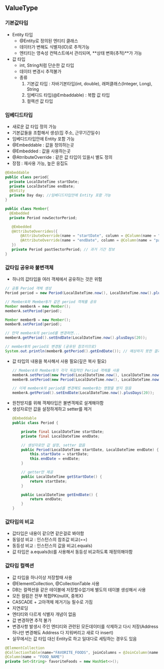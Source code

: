 ## ValueType

### 기본값타입
 - Entity 타입
   - @Entity로 정의된 엔티티 클래스
   - 데이터가 변해도 식별자(ID)로 추적가능
   - 엔티티는 영속성 컨텍스트에서 관리되며, **상태 변화(추적)**가 가능
 - 값 타입
   - int, String처럼 단순한 값 타입
   - 데이터 변경시 추적불가
   - 종류
      1. 기본값 타입 : 자바기본타입(int, double), 래퍼클래스(Integer, Long), String
      2. 임베디드 타입(@Embaddable) : 복합 값 타입
      3. 컬렉션 값 타입

### 임베디드타입
 - 새로운 값 타입 정의 가능
 - 기본값들을 조합해서 생성(집 주소, 근무기간일수)
 - 임베디드타입안에 Entity 포함 가능
 - @Embeddable : 값을 정의하는곳
 - @Embedded : 값을 사용하는곳
 - @AtrributeOverride : 같은 값 타입이 있을시 별도 정의
 - 장점 : 재사용 가능, 높은 응집도

 ```java
 @Embeddable
 public class period{
   private LocalDateTime startDate;
   private LocalDateTime endDate;
   @Entity
   private Day day; //임베디드타입안에 Entity 포함 가능
 }

 public class Member{
   @Embedded
   private Period nowSectorPeriod;

    @Embedded
    @AttributeOverrides({
        @AttributeOverride(name = "startDate", column = @Column(name = "pastStartDate")),
        @AttributeOverride(name = "endDate", column = @Column(name = "pastEndDate"))
    })
    private Period pastSectorPeriod; // 과거 기간 정보
 }
 ```

### 값타입 공유와 불변객체
 - 하나의 값타입을 여러 객체에서 공유하는 것은 위험
 ```java
 // 공통 Period 객체 생성
 Period period = new Period(LocalDateTime.now(), LocalDateTime.now().plusDays(10));
 
 // MemberA와 MemberB가 같은 period 객체를 공유
 Member memberA = new Member();
 memberA.setPeriod(period);
 
 Member memberB = new Member();
 memberB.setPeriod(period);

 // 만약 memberA의 period를 변경하면...
 memberA.getPeriod().setEndDate(LocalDateTime.now().plusDays(20));
 
 // memberB의 period도 변경됨 (공유된 참조이므로)
 System.out.println(memberB.getPeriod().getEndDate()); // 예상하지 못한 결과가 나올 수 있음
 ```
 - 값 타입의 내용을 복사해서 사용 필요(깊은 복사 필요)
   ```java
   // MemberA와 MemberB가 각각 독립적인 Period 객체를 사용
   memberA.setPeriod(new Period(LocalDateTime.now(), LocalDateTime.now().plusDays(10)));
   memberB.setPeriod(new Period(LocalDateTime.now(), LocalDateTime.now().plusDays(10)));
   
   // 이제 memberA의 period를 변경해도 memberB는 영향을 받지 않음
   memberA.getPeriod().setEndDate(LocalDateTime.now().plusDays(20));
   ```
 - 원천방지를 위해 객체타입은 불변객체로 설계해야함
 - 생성자로만 값을 설정하게하고 setter를 제거
   ```java
   @Embeddable
   public class Period {
   
       private final LocalDateTime startDate;
       private final LocalDateTime endDate;
   
       // 생성자로만 값 설정, setter 없음
       public Period(LocalDateTime startDate, LocalDateTime endDate) {
           this.startDate = startDate;
           this.endDate = endDate;
       }
   
       // getter만 제공
       public LocalDateTime getStartDate() {
           return startDate;
       }
   
       public LocalDateTime getEndDate() {
           return endDate;
       }
   }
   ```

### 값타입의 비교
 - 값타입은 내용이 같으면 같은걸로 봐야함
 - 동일성 비교 : 인스턴스의 참조값 비교(==)
 - 동등성 비교 : 인스턴스의 값을 비교(.equals)
 - 값 타입은 a.equals(b)를 사용해서 동등성 비교하도록 재정의해야함

### 값타입 컬렉션
 - 값 타입을 하나이상 저장할때 사용
 - @ElementCollection, @CollectionTable 사용
 - DB는 컬렉션을 같은 테이블에 저장할수없기에 별도의 테이블 생성해서 사용
 - 모든 컬럼은 전부 복합PK(nullX, 중복X)
 - CASCADE + 고아객체 제거기능 필수로 가짐
 - 지연로딩
 - 엔티티와 다르게 식별자 개념이 없음
 - 값 변경하면 추적 불가
 - 변경사항 발생시 주인 엔티티와 관련된 모든데이터를 삭제하고 다시 저장(Address하나만 변경해도 Address 다 지워버리고 새로 다 insert)
 - 실무에서는 값 타입 대신 Entity로 하고 일대다로 세팅하는 경우도 있음

 ```java
 @ElementCollection
 @CollectionTable(name="FAVORITE_FOODS", joinColumns = @JoinColumn(name = "MEMBER_ID"))
 @Column(name = "FOOD_NAME")
 private Set<String> favoriteFoods = new HashSet<>();
 ```
